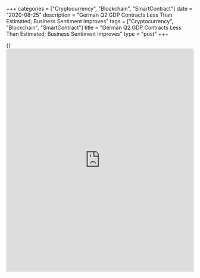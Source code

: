 +++
categories = ["Cryptocurrency", "Blockchain", "SmartContract"]
date = "2020-08-25"
description = "German Q2 GDP Contracts Less Than Estimated; Business Sentiment Improves"
tags = ["Cryptocurrency", "Blockchain", "SmartContract"]
title = "German Q2 GDP Contracts Less Than Estimated; Business Sentiment Improves"
type = "post"
+++

{{<iframe id="large-banner" src="https://www.bounty.group/#slide=3.0" width="100%" height="600" scrolling="no" style="border: 0px solid rgb(216, 221, 230); border-radius: 3px;">}}

Germany's [economy][1] shrank less than initially estimated in the
second quarter but the pace of contraction was the sharpest on record as
the coronavirus pandemic shattered spending, investment and trade,
revised data from Destatis revealed Tuesday.

Elsewhere, survey results from the ifo Institute showed that German
[business][2] confidence improved for the fourth straight month in
August.

Gross domestic product fell 9.7 percent sequentially after shrinking 2
percent in the first quarter. The rate was revised down from -10.1
percent estimated on July 30.

Nonetheless, the quarterly decline was much larger than during the
financial and economic crisis of 2008/2009 and the sharpest since
quarterly GDP calculations started in 1970.

The statistical office confirmed that the largest euro area economy has
entered a recession in the second quarter.

On a yearly basis, GDP declined by a [calendar](https://www.fintechee.com/web-trader/)-adjusted 11.3 percent in
the second quarter versus the 2.2 percent fall posted in the first
quarter and the initial estimate of -11.7 percent.

Price-adjusted GDP also declined 11.3 percent in the second quarter,
which was revised from -11.7 percent.

The expenditure-side breakdown showed that household spending slid 10.9
percent on quarter due to the ongoing corona pandemic and the
restrictions related with it, Destatis said. Preventing a larger GDP
decline, government spending grew 1.5 percent.

Gross fixed capital formation decreased 7.9 percent as investment in
machinery and equipment plunged 19.6 percent and that in construction
fell 4.2 percent.

Exports and imports logged double-digit decreases of 20.3 percent and 16
percent, respectively. This suggests that the decreases were even
markedly larger than during the financial and economic crisis in the
first quarter of 2009.

A big rebound in the third quarter is already baked in the cake, but
survey evidence, including from the Ifo business climate suggests that
the recovery is slowing, Andrew Kenningham, an economist at Capital
Economics, said.

According to ifo, the business confidence index rose to a six-month high
of 92.6 in August from 90.4 in July. This was above economists' forecast
of 92.2.

The German economy is on the road to recovery, ifo Institute President
Clemens Fuest said.

Companies assessed their current business situation markedly more
positively than last month. Their expectations were also slightly more
optimistic.

The current conditions indicator advanced to 87.9 from 84.5 a month ago.
The expected level was 87.0.

Likewise, the expectations indicator came in at 97.5 versus 96.7 in the
previous month. The reading was forecast to rise to 98.0.

Business sentiment strengthened in manufacturing, services and
construction in August, while the upward trend flattened in trade.

Today's Ifo index keeps the hopes for a V-shaped rebound alive, Carsten
Brzeski, an ING economist, said. However, the fact that a rebound is not
necessarily the same as a recovery will be the main theme of the coming
months.

For comments and feedback [contact](https://www.playgroundfx.com/contact/): editorial@rtt[news](https://www.letsplayfx.com/blog/forex-news-website/).com

[Economic News][1]

 **What parts of the world are seeing the best (and worst) economic
performances lately? Click[here][3] to check out our [Econ Scorecard][3]
and find out! See up-to-the-moment [ranking](https://www.playgroundfx.com/blog/crypto-exchange-ranking/)s for the best and worst
performers in [GDP][4], [unemployment rate][5], [inflation][6] and much
more.**

   1. www.rtt[news](https://www.letsplayfx.com/blog/forex-news-website/).com/Content/EconomicNews.aspx
   2. www.rtt[news](https://www.letsplayfx.com/blog/forex-news-website/).com/Content/Business.aspx
   3. www.rtt[news](https://www.letsplayfx.com/blog/forex-news-website/).com/economic-scorecard/world-rank/retail-sales/highest-performance.aspx
   4. www.rtt[news](https://www.letsplayfx.com/blog/forex-news-website/).com/economic-scorecard/world-rank/GDP/highest-performance.aspx
   5. www.rtt[news](https://www.letsplayfx.com/blog/forex-news-website/).com/economic-scorecard/world-rank/unemployment-rate/lowest-performance.aspx
   6. www.rtt[news](https://www.letsplayfx.com/blog/forex-news-website/).com/economic-scorecard/world-rank/CPI/highest-performance.aspx